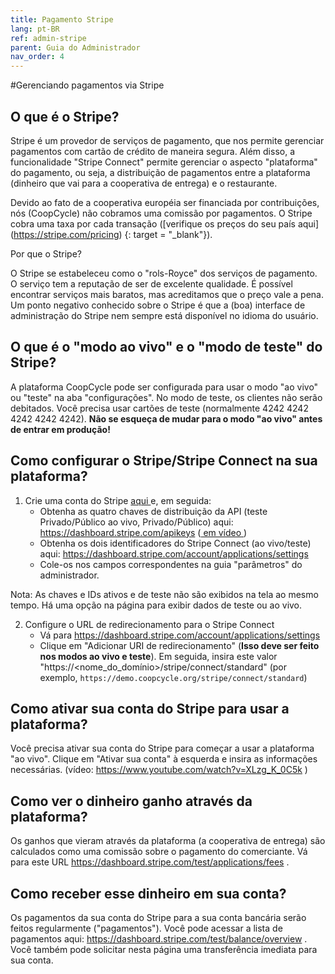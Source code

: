 ```yaml
---
title: Pagamento Stripe
lang: pt-BR
ref: admin-stripe
parent: Guia do Administrador
nav_order: 4
---
```



#Gerenciando pagamentos via Stripe

## O que é o Stripe?

Stripe é um provedor de serviços de pagamento, que nos permite gerenciar pagamentos com cartão de crédito de maneira segura. Além disso, a funcionalidade "Stripe Connect" permite gerenciar o aspecto "plataforma" do pagamento, ou seja, a distribuição de pagamentos entre a plataforma (dinheiro que vai para a cooperativa de entrega) e o restaurante.

Devido ao fato de a cooperativa européia ser financiada por contribuições, nós (CoopCycle) não cobramos uma comissão por pagamentos. O Stripe cobra uma taxa por cada transação ([verifique os preços do seu país aqui] (https://stripe.com/pricing) {: target = "_blank"}).


Por que o Stripe?

O Stripe se estabeleceu como o "rols-Royce" dos serviços de pagamento. O serviço tem a reputação de ser de excelente qualidade. É possível encontrar serviços mais baratos, mas acreditamos que o preço vale a pena. Um ponto negativo conhecido sobre o Stripe é que a (boa) interface de administração do Stripe nem sempre está disponível no idioma do usuário.

## O que é o "modo ao vivo" e o "modo de teste" do Stripe?

A plataforma CoopCycle pode ser configurada para usar o modo "ao vivo" ou "teste" na aba "configurações". No modo de teste, os clientes não serão debitados. Você precisa usar cartões de teste (normalmente 4242 4242 4242 4242 4242). **Não se esqueça de mudar para o modo "ao vivo" antes de entrar em produção!**

## Como configurar o Stripe/Stripe Connect na sua plataforma?

1. Crie uma conta do Stripe <a target="_blank" href="https://dashboard.stripe.com/register"> aqui </a> e, em seguida:
    * Obtenha as quatro chaves de distribuição da API (teste Privado/Público ao vivo, Privado/Público) aqui: <a target="_blank" href="https://dashboard.stripe.com/apikeys"> https://dashboard.stripe.com/apikeys </a> (<a target="_blank" href="https://www.youtube.com/watch?v=XLzg_K_0C5k"> em vídeo </a>)
    * Obtenha os dois identificadores do Stripe Connect (ao vivo/teste) aqui: <a target="_blank" href="https://dashboard.stripe.com/account/applications/settings"> https://dashboard.stripe.com/account/applications/settings </a>
    * Cole-os nos campos correspondentes na guia "parâmetros" do administrador.

Nota: As chaves e IDs ativos e de teste não são exibidos na tela ao mesmo tempo. Há uma opção na página para exibir dados de teste ou ao vivo.

2. Configure o URL de redirecionamento para o Stripe Connect
   * Vá para <a target="_blank" href="https://dashboard.stripe.com/account/applications/settings"> https://dashboard.stripe.com/account/applications/settings </a>
   * Clique em "Adicionar URI de redirecionamento" (**Isso deve ser feito nos modos ao vivo e teste**). Em seguida, insira este valor "https://<nome_do_domínio>/stripe/connect/standard" (por exemplo, `https://demo.coopcycle.org/stripe/connect/standard`)

## Como ativar sua conta do Stripe para usar a plataforma?

Você precisa ativar sua conta do Stripe para começar a usar a plataforma "ao vivo". Clique em "Ativar sua conta" à esquerda e insira as informações necessárias. (vídeo: <a target="_blank" href="https://www.youtube.com/watch?v=XLzg_K_0C5k"> https://www.youtube.com/watch?v=XLzg_K_0C5k </a>)

## Como ver o dinheiro ganho através da plataforma?

Os ganhos que vieram através da plataforma (a cooperativa de entrega) são calculados como uma comissão sobre o pagamento do comerciante. Vá para este URL <a target="_blank" href="https://dashboard.stripe.com/test/applications/fees"> https://dashboard.stripe.com/test/applications/fees </a> .

## Como receber esse dinheiro em sua conta?

Os pagamentos da sua conta do Stripe para a sua conta bancária serão feitos regularmente ("pagamentos"). Você pode acessar a lista de pagamentos aqui: <a target="_blank" href="https://dashboard.stripe.com/test/balance/overview"> https://dashboard.stripe.com/test/balance/overview </a>. Você também pode solicitar nesta página uma transferência imediata para sua conta.